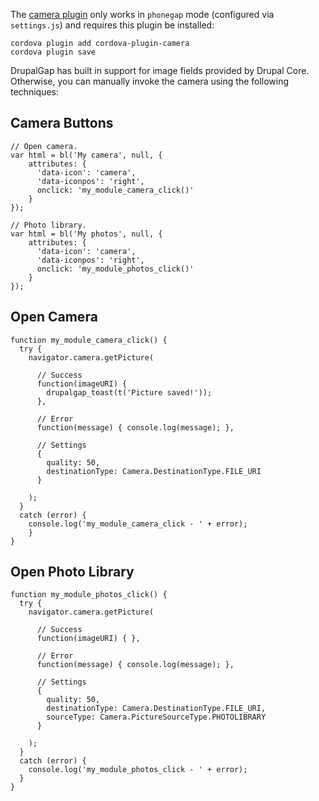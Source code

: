 The [camera plugin](https://github.com/apache/cordova-plugin-camera) only works in `phonegap` mode (configured via `settings.js`) and requires this plugin be installed:

```
cordova plugin add cordova-plugin-camera
cordova plugin save
```

DrupalGap has built in support for image fields provided by Drupal Core. Otherwise, you can manually invoke the camera using the following techniques:

## Camera Buttons

```
// Open camera.
var html = bl('My camera', null, {
    attributes: {
      'data-icon': 'camera',
      'data-iconpos': 'right',
      onclick: 'my_module_camera_click()'
    }
});

// Photo library.
var html = bl('My photos', null, {
    attributes: {
      'data-icon': 'camera',
      'data-iconpos': 'right',
      onclick: 'my_module_photos_click()'
    }
});
```

## Open Camera

```
function my_module_camera_click() {
  try {
    navigator.camera.getPicture(

      // Success
      function(imageURI) {
        drupalgap_toast(t('Picture saved!'));
      },

      // Error
      function(message) { console.log(message); },

      // Settings
      {
        quality: 50,
        destinationType: Camera.DestinationType.FILE_URI
      }

    );
  }
  catch (error) {
    console.log('my_module_camera_click - ' + error);
    }
}
```

## Open Photo Library

```
function my_module_photos_click() {
  try {
    navigator.camera.getPicture(

      // Success
      function(imageURI) { },

      // Error
      function(message) { console.log(message); },

      // Settings
      {
        quality: 50,
        destinationType: Camera.DestinationType.FILE_URI,
        sourceType: Camera.PictureSourceType.PHOTOLIBRARY
      }

    );
  }
  catch (error) {
    console.log('my_module_photos_click - ' + error);
  }
}
```